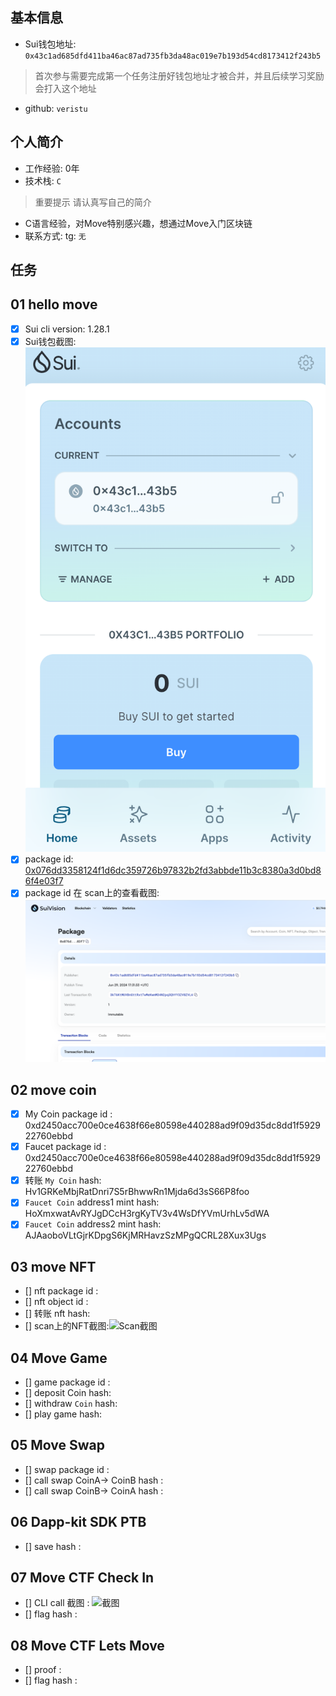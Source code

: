 ## 基本信息
- Sui钱包地址: `0x43c1ad685dfd411ba46ac87ad735fb3da48ac019e7b193d54cd8173412f243b5`
> 首次参与需要完成第一个任务注册好钱包地址才被合并，并且后续学习奖励会打入这个地址
- github: `veristu`

## 个人简介
- 工作经验: 0年
- 技术栈: `C`
> 重要提示 请认真写自己的简介
- C语言经验，对Move特别感兴趣，想通过Move入门区块链
- 联系方式: tg: `无` 

## 任务

##   01 hello move  
- [x] Sui cli version: 1.28.1
- [x] Sui钱包截图: ![Sui钱包截图](./notes/wallet-plugin.png)
- [x] package id: [0x076dd3358124f1d6dc359726b97832b2fd3abbde11b3c8380a3d0bd86f4e03f7](https://testnet.suivision.xyz/package/0x076dd3358124f1d6dc359726b97832b2fd3abbde11b3c8380a3d0bd86f4e03f7)
- [x] package id 在 scan上的查看截图:![Scan截图](./notes/package.png)

##   02 move coin
- [x] My Coin package id :  0xd2450acc700e0ce4638f66e80598e440288ad9f09d35dc8dd1f592922760ebbd             
- [x] Faucet package id :  0xd2450acc700e0ce4638f66e80598e440288ad9f09d35dc8dd1f592922760ebbd             
- [x] 转账 `My Coin` hash: Hv1GRKeMbjRatDnri7S5rBhwwRn1Mjda6d3sS66P8foo
- [x] `Faucet Coin` address1 mint hash: HoXmxwatAvRYJgDCcH3rgKyTV3v4WsDfYVmUrhLv5dWA
- [x] `Faucet Coin` address2 mint hash: AJAaoboVLtGjrKDpgS6KjMRHavzSzMPgQCRL28Xux3Ugs

##   03 move NFT
- [] nft package id :
- [] nft object id : 
- [] 转账 nft  hash:
- [] scan上的NFT截图:![Scan截图](./images/你的图片地址)

##   04 Move Game
- [] game package id :
- [] deposit Coin hash:
- [] withdraw `Coin` hash:
- [] play game hash:

##   05 Move Swap
- [] swap package id :
- [] call swap CoinA-> CoinB  hash :
- [] call swap CoinB-> CoinA  hash :

##   06 Dapp-kit SDK PTB
- [] save hash :

##   07 Move CTF Check In
- [] CLI call 截图 : ![截图](./images/你的图片地址)
- [] flag hash :

##   08 Move CTF Lets Move
- [] proof : 
- [] flag hash :
